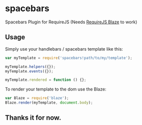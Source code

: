 spacebars
=========

Spacebars Plugin for RequireJS
(Needs <a href="https://github.com/Torsten85/blaze">RequireJS Blaze</a> to work)

## Usage
Simply use your handlebars / spacebars template like this:

```javascript
var myTemplate = require('spacebars!path/to/my/template');

myTemplate.helpers({});
myTemplate.events({});

myTemplate.rendered = function () {};
```

To render your template to the dom use the Blaze:
```javascript
var Blaze = require('blaze');
Blaze.render(myTemplate, document.body);
```

## Thanks it for now.
